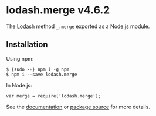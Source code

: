 lodash.merge v4.6.2
===================

The [Lodash](https://lodash.com/) method `_.merge` exported as a [Node.js](https://nodejs.org/) module.

Installation
------------

Using npm:

    $ {sudo -H} npm i -g npm
    $ npm i --save lodash.merge

In Node.js:

    var merge = require('lodash.merge');

See the [documentation](https://lodash.com/docs#merge) or [package source](https://github.com/lodash/lodash/blob/4.6.2-npm-packages/lodash.merge) for more details.
